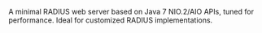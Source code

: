 A minimal RADIUS web server based on Java 7 NIO.2/AIO APIs, tuned for performance. Ideal for customized RADIUS implementations. 
